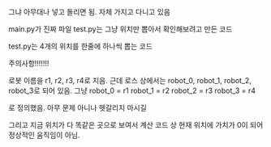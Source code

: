 그냐 아무대나 넣고 돌리면 됨. 자체 가지고 다니고 있음

main.py가 진짜 파일
test.py는 그냥 위치만 뽑아서 확인해보려고 만든 코드

test.py는 4개의 위치를 한줄에 하나씩 뽑는 코드


주의사항!!!!!!!

로봇 이름을 r1, r2, r3, r4로 지음. 근데 로스 상에서는 robot_0, robot_1, robot_2, robot_3로 되어 있음. 그냥 
robot_0 = r1
robot_1 = r2
robot_2 = r3
robot_3 = r4

로 정의했음. 아무 문제 아니나 헷갈리지 마시길


그리고 지금 위치가 다 똑같은 곳으로 보여서 계산 코드 상 현재 위치에 가치가 0이 되어 정상적인 움직임이 아님.
